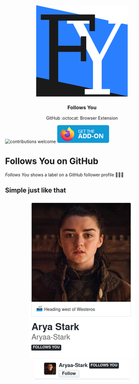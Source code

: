 <div align="center">
  <img src="./images/logo.png">
  <h3>
    Follows You
  </h3>
  <p>GitHub :octocat: Browser Extension</p>
  </div>
</div>

![contributions welcome](https://img.shields.io/badge/contributions-welcome-brightgreen.svg?style=flat)
[![Mozilla Get Add-on](./images/mozilla.png)](https://addons.mozilla.org/en-US/firefox/addon/follows-you-github/)

# Follows You on GitHub

_Follows You_ shows a label on a GitHub follower profile 👨🏻‍💻

## Simple just like that

<div align="center">
  <img src="./images/arya.png">
  <br>
  <img src="./images/arya2.png">
</div>
